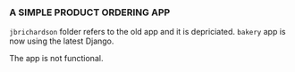 ### A SIMPLE PRODUCT ORDERING APP

`jbrichardson` folder refers to the old app and it is depriciated.
`bakery` app is now using the latest Django.

The app is not functional.
